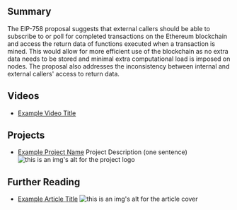 ## Summary

The EIP-758 proposal suggests that external callers should be able to subscribe to or poll for completed transactions on the Ethereum blockchain and access the return data of functions executed when a transaction is mined. This would allow for more efficient use of the blockchain as no extra data needs to be stored and minimal extra computational load is imposed on nodes. The proposal also addresses the inconsistency between internal and external callers' access to return data.

## Videos

- [Example Video Title](https://www.youtube.com/watch?v=TDGq4aeevgY)

## Projects

- [Example Project Name](https://xxxx.xxx/xxxxx) Project Description (one sentence) ![this is an img's alt for the project logo](https://xxxx.xxx/project-logo.xxx)

## Further Reading

- [Example Article Title](https://xxxx.xxx/xxxxx) ![this is an img's alt for the article cover](https://xxxx.xxx/article-cover.xxx)

